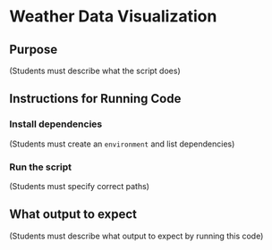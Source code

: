 # Weather Data Visualization

## Purpose
(Students must describe what the script does)

## Instructions for Running Code

### Install dependencies
(Students must create an `environment` and list dependencies)

### Run the script
(Students must specify correct paths)

## What output to expect
(Students must describe what output to expect by running this code)
